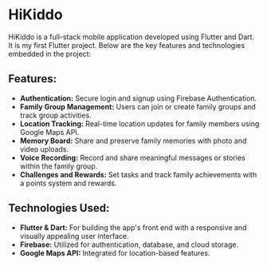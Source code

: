 # HiKiddo

HiKiddo is a full-stack mobile application developed using Flutter and Dart. It is my first Flutter project. Below are the key features and technologies embedded in the project:

## Features:
- **Authentication:** Secure login and signup using Firebase Authentication.
- **Family Group Management:** Users can join or create family groups and track group activities.
- **Location Tracking:** Real-time location updates for family members using Google Maps API.
- **Memory Board:** Share and preserve family memories with photo and video uploads.
- **Voice Recording:** Record and share meaningful messages or stories within the family group.
- **Challenges and Rewards:** Set tasks and track family achievements with a points system and rewards.

## Technologies Used:
- **Flutter & Dart:** For building the app's front end with a responsive and visually appealing user interface.
- **Firebase:** Utilized for authentication, database, and cloud storage.
- **Google Maps API:** Integrated for location-based features.


